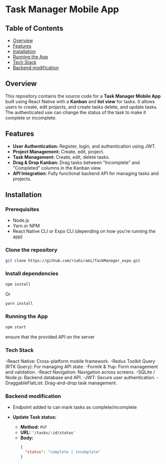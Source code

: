 # Task Manager Mobile App

## Table of Contents

- [Overview](#overview)
- [Features](#features)
- [Installation](#installation)
- [Running the App](#running-the-app)
- [Tech Stack](#tech-stack)
- [Backend modification](#backend-modification)

## Overview

This repository contains the source code for a **Task Manager Mobile App** built using React Native with a **Kanban** and **list view** for tasks. It allows users to create, edit projects, and create tasks delete, and update tasks. The authenticated use can change the status of the task to make it complete or incomplete.

## Features

- **User Authentication:** Register, login, and authentication using JWT.
- **Project Management:** Create, edit, project.
- **Task Management:** Create, edit, delete tasks.
- **Drag & Drop Kanban:** Drag tasks between "Incomplete" and "Completed" columns in the Kanban view.
- **API Integration:** Fully functional backend API for managing tasks and projects.

## Installation

### Prerequisites

- Node.js
- Yarn or NPM
- React Native CLI or Expo CLI (depending on how you're running the app)

### Clone the repository

```bash
git clone https://github.com/riahirami/TaskManager_expo.git

```

### Install dependencies

```bash
npm install
```

Or

```bash
yarn install
```

### Running the App

```bash
npm start
```

ensure that the provided API on the server

### Tech Stack

-React Native: Cross-platform mobile framework.
-Redux Toolkit Query (RTK Query): For managing API state.
-Formik & Yup: Form management and validation.
-React Navigation: Navigation across screens.
-SQLite / Node.js: Backend database and API.
-JWT: Secure user authentication.
-DraggableFlatList: Drag-and-drop task management.

### Backend modification

- Endpoint added to can mark tasks as complete/incomplete

- **Update Task status:**
  - **Method:** `PUT`
  - **URL:** `'/tasks/:id/status'`
  - **Body:**
    ```json
    {
      "status": "complete | incomplete"
    }
    ```
